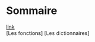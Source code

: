 # Sommaire

[link](http://physiquelycee.fr/ISN/liste.html "Les listes")  
[Les fonctions]
[Les dictionnaires]
